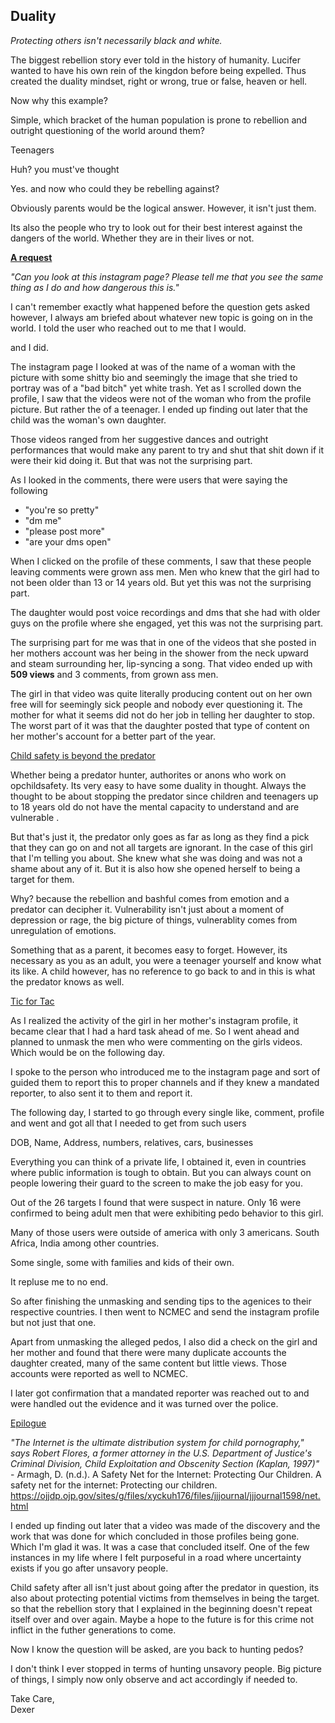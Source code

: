 ## Duality

_Protecting others isn't necessarily black and white._

The biggest rebellion story ever told in the history of humanity. Lucifer wanted to have his own rein of the kingdon before being expelled. Thus created the duality mindset, right or wrong, true or false, heaven or hell.

Now why this example?

Simple, which bracket of the human population is prone to rebellion and outright questioning of the world around them?

Teenagers

Huh? you must've thought

Yes. and now who could they be rebelling against?

Obviously parents would be the logical answer. However, it isn't just them. 

Its also the people who try to look out for their best interest against the dangers of the world. Whether they are in their lives or not.

<ins>**A request**</ins>

_"Can you look at this instagram page? Please tell me that you see the same thing as I do and how dangerous this is."_

I can't remember exactly what happened before the question gets asked however, I always am briefed about whatever new topic is going on in the world. I told the user who reached out to me that I would. 

and I did. 

The instagram page I looked at was of the name of a woman with the picture with some shitty bio and seemingly the image that she tried to portray was of a "bad bitch" yet white trash. Yet as I scrolled down the profile, I saw that the videos were not of the woman who from the profile picture. But rather the of a teenager. I ended up finding out later that the child was the woman's own daughter.

Those videos ranged from her suggestive dances and outright performances that would make any parent to try and shut that shit down if it were their kid doing it. But that was not the surprising part. 

As I looked in the comments, there were users that were saying the following
- "you're so pretty"
- "dm me"
- "please post more"
- "are your dms open"

When I clicked on the profile of these comments, I saw that these people leaving comments were grown ass men. Men who knew that the girl had to not been older than 13 or 14 years old. But yet this was not the surprising part.

The daughter would post voice recordings and dms that she had with older guys on the profile where she engaged, yet this was not the surprising part. 

The surprising part for me was that in one of the videos that she posted in her mothers account was her being in the shower from the neck upward and steam surrounding her, lip-syncing a song. That video ended up with **509 views** and 3 comments, from grown ass men. 

The girl in that video was quite literally producing content out on her own free will for seemingly sick people and nobody ever questioning it. The mother for what it seems did not do her job in telling her daughter to stop. The worst part of it was that the daughter posted that type of content on her mother's account for a better part of the year.

<ins> Child safety is beyond the predator </ins> 

Whether being a predator hunter, authorites or anons who work on opchildsafety. Its very easy to have some duality in thought. Always the thought to be about stopping the predator since children and teenagers up to 18 years old do not have the mental capacity to understand and are vulnerable .

But that's just it, the predator only goes as far as long as they find a pick that they can go on and not all targets are ignorant. In the case of this girl that I'm telling you about. She knew what she was doing and was not a shame about any of it. But it is also how she opened herself to being a target for them. 

Why? because the rebellion and bashful comes from emotion and a predator can decipher it. Vulnerability isn't just about a moment of depression or rage, the big picture of things, vulnerablity comes from unregulation of emotions.

Something that as a parent, it becomes easy to forget. However, its necessary as you as an adult, you were a teenager yourself and know what its like. A child however, has no reference to go back to and in this is what the predator knows as well. 

<ins> Tic for Tac </ins>

As I realized the activity of the girl in her mother's instagram profile, it became clear that I had a hard task ahead of me. So I went ahead and planned to unmask the men who were commenting on the girls videos. Which would be on the following day.

I spoke to the person who introduced me to the instagram page and sort of guided them to report this to proper channels and if they knew a mandated reporter, to also sent it to them and report it. 

The following day, I started to go through every single like, comment, profile and went and got all that I needed to get from such users

DOB, Name, Address, numbers, relatives, cars, businesses 

Everything you can think of a private life, I obtained it, even in countries where public information is tough to obtain. But you can always count on people lowering their guard to the screen to make the job easy for you. 

Out of the 26 targets I found that were suspect in nature. Only 16 were confirmed to being adult men that were exhibiting pedo behavior to this girl. 

Many of those users were outside of america with only 3 americans. South Africa, India among other countries. 

Some single, some with families and kids of their own.

It repluse me to no end. 

So after finishing the unmasking and sending tips to the agenices to their respective countries. I then went to NCMEC and send the instagram profile but not just that one. 

Apart from unmasking the alleged pedos, I also did a check on the girl and her mother and found that there were many duplicate accounts the daughter created, many of the same content but little views. Those accounts were reported as well to NCMEC. 

I later got confirmation that a mandated reporter was reached out to and were handled out the evidence and it was turned over the police. 

<ins> Epilogue </ins>

_"The Internet is the ultimate distribution system for child pornography," says Robert Flores, a former attorney in the U.S. Department of Justice's Criminal Division, Child Exploitation and Obscenity Section (Kaplan, 1997)"_ - Armagh, D. (n.d.). A Safety Net for the Internet: Protecting Our Children. A safety net for the internet: Protecting our children. https://ojjdp.ojp.gov/sites/g/files/xyckuh176/files/jjjournal/jjjournal1598/net.html 

I ended up finding out later that a video was made of the discovery and the work that was done for which concluded in those profiles being gone. Which I'm glad it was. It was a case that concluded itself. One of the few instances in my life where I felt purposeful in a road where uncertainty exists if you go after unsavory people. 

Child safety after all isn't just about going after the predator in question, its also about protecting potential victims from themselves in being the target. so that the rebellion story that I explained in the beginning doesn't repeat itself over and over again. Maybe a hope to the future is for this crime not inflict in the futher generations to come.

Now I know the question will be asked, are you back to hunting pedos? 

I don't think I ever stopped in terms of hunting unsavory people. Big picture of things, I simply now only observe and act accordingly if needed to.

Take Care,<br>
Dexer















